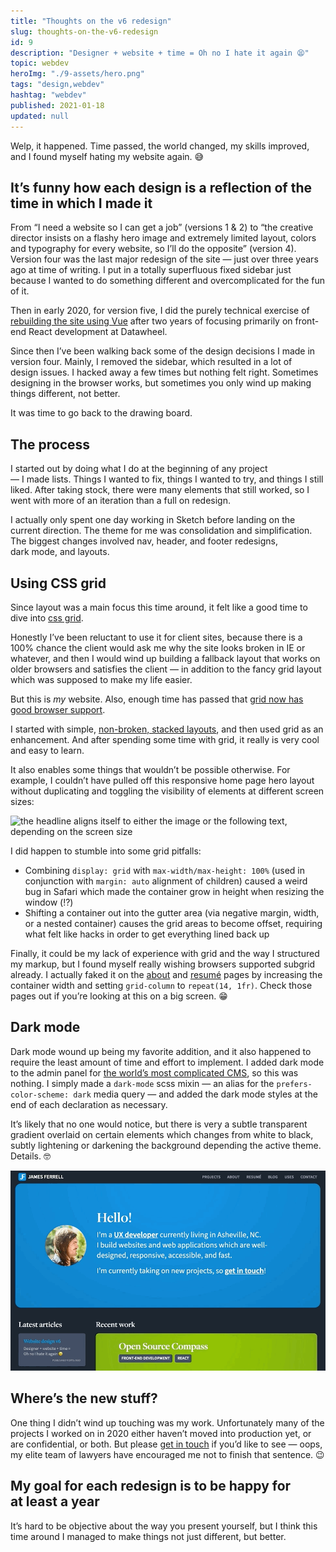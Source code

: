 ```yaml
---
title: "Thoughts on the v6 redesign"
slug: thoughts-on-the-v6-redesign
id: 9
description: "Designer + website + time = Oh no I hate it again 😫"
topic: webdev
heroImg: "./9-assets/hero.png"
tags: "design,webdev"
hashtag: "webdev"
published: 2021-01-18
updated: null
---
```


Welp, it happened. Time passed, the world changed, my skills improved, and I found myself hating my website again. 😅

## It’s funny how each design is a reflection of the time in which I made it

From “I need a website so I can get a job” (versions 1 & 2) to “the creative director insists on a flashy hero image and extremely limited layout, colors and typography for every website, so I’ll do the opposite” (version 4). Version four was the last major redesign of the site — just over three years ago at time of writing. I put in a totally superfluous fixed sidebar just because I wanted to do something different and overcomplicated for the fun of it.

Then in early 2020, for version five, I did the purely technical exercise of [rebuilding the site using Vue](/blog/gridsome) after two years of focusing primarily on front-end React development at Datawheel.

Since then I’ve been walking back some of the design decisions I made in version four. Mainly, I removed the sidebar, which resulted in a lot of design issues. I hacked away a few times but nothing felt right. Sometimes designing in the browser works, but sometimes you only wind up making things different, not better. 

It was time to go back to the drawing board.

## The process

I started out by doing what I do at the beginning of any project — I made lists. Things I wanted to fix, things I wanted to try, and things I still liked. After taking stock, there were many elements that still worked, so I went with more of an iteration than a full on redesign.

I actually only spent one day working in Sketch before landing on the current direction. The theme for me was consolidation and simplification. The biggest changes involved nav, header, and footer redesigns, dark mode, and layouts.

## Using CSS grid

Since layout was a main focus this time around, it felt like a good time to dive into [css grid](https://css-tricks.com/snippets/css/complete-guide-grid/).

Honestly I’ve been reluctant to use it for client sites, because there is a 100% chance the client would ask me why the site looks broken in IE or whatever, and then I would wind up building a fallback layout that works on older browsers and satisfies the client — in addition to the fancy grid layout which was supposed to make my life easier. 

But this is *my* website. Also, enough time has passed that [grid now has good browser support](https://caniuse.com/css-grid).

I started with simple, [non-broken, stacked layouts](https://briefs.video/videos/is-progressive-enhancement-dead-yet), and then used grid as an enhancement. And after spending some time with grid, it really is very cool and easy to learn. 

It also enables some things that wouldn’t be possible otherwise. For example, I couldn’t have pulled off this responsive home page hero layout without duplicating and toggling the visibility of elements at different screen sizes:

![the headline aligns itself to either the image or the following text, depending on the screen size](./9-assets/home-hero-resize.gif)

I did happen to stumble into some grid pitfalls:
- Combining `display: grid` with `max-width/max-height: 100%` (used in conjunction with `margin: auto` alignment of children) caused a weird bug in Safari which made the container grow in height when resizing the window (⁉️)
- Shifting a container out into the gutter area (via negative margin, width, or a nested container) causes the grid areas to become offset, requiring what felt like hacks in order to get everything lined back up

Finally, it could be my lack of experience with grid and the way I structured my markup, but I found myself really wishing browsers supported subgrid already. I actually faked it on the [about](/about) and [resumé](/resume) pages by increasing the container width and setting `grid-column` to `repeat(14, 1fr)`. Check those pages out if you’re looking at this on a big screen. 😁

## Dark mode

Dark mode wound up being my favorite addition, and it also happened to require the least amount of time and effort to implement. I added dark mode to the admin panel for [the world’s most complicated CMS](https://github.com/Datawheel/canon#readme), so this was nothing. I simply made a `dark-mode` scss mixin — an alias for the `prefers-color-scheme: dark` media query — and added the dark mode styles at the end of each declaration as necessary. 

It’s likely that no one would notice, but there is very a subtle transparent gradient overlaid on certain elements which changes from white to black, subtly lightening or darkening the background depending the active theme. Details. 🤓

![the lights go out and on again](./9-assets/dark-mode-toggle.gif)

## Where’s the new stuff?

One thing I didn’t wind up touching was my work. Unfortunately many of the projects I worked on in 2020 either haven’t moved into production yet, or are confidential, or both. But please [get in touch](/contact) if you’d like to see — oops, my elite team of lawyers have encouraged me not to finish that sentence. 😉

## My goal for each redesign is to be happy for at least a year

It’s hard to be objective about the way you present yourself, but I think this time around I managed to make things not just different, but better.
